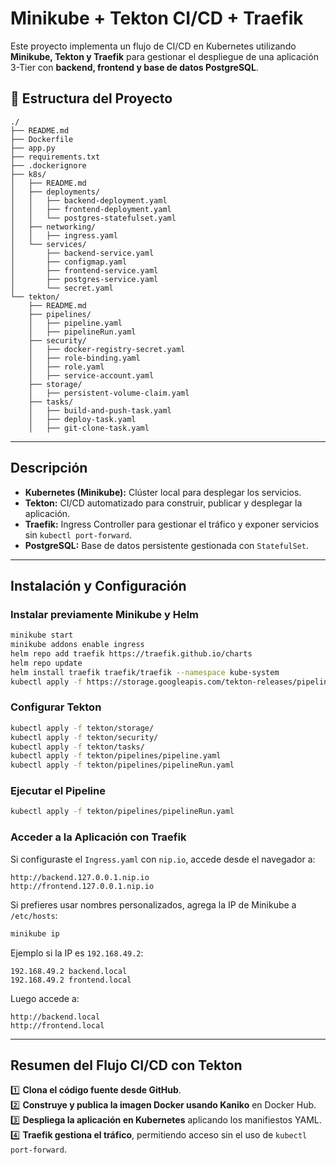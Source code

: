# Minikube + Tekton CI/CD + Traefik

Este proyecto implementa un flujo de CI/CD en Kubernetes utilizando **Minikube, Tekton y Traefik** para gestionar el despliegue de una aplicación 3-Tier con **backend, frontend y base de datos PostgreSQL**.

## 📁 Estructura del Proyecto

```
./
├── README.md
├── Dockerfile
├── app.py
├── requirements.txt
├── .dockerignore
├── k8s/
│   ├── README.md
│   ├── deployments/
│   │   ├── backend-deployment.yaml
│   │   ├── frontend-deployment.yaml
│   │   └── postgres-statefulset.yaml
│   ├── networking/
│   │   ├── ingress.yaml
│   └── services/
│       ├── backend-service.yaml
│       ├── configmap.yaml
│       ├── frontend-service.yaml
│       ├── postgres-service.yaml
│       └── secret.yaml
└── tekton/
    ├── README.md
    ├── pipelines/
    │   ├── pipeline.yaml
    │   ├── pipelineRun.yaml
    ├── security/
    │   ├── docker-registry-secret.yaml
    │   ├── role-binding.yaml
    │   ├── role.yaml
    │   ├── service-account.yaml
    ├── storage/
    │   ├── persistent-volume-claim.yaml
    ├── tasks/
    │   ├── build-and-push-task.yaml
    │   ├── deploy-task.yaml
    │   ├── git-clone-task.yaml
```

---

## Descripción

- **Kubernetes (Minikube):** Clúster local para desplegar los servicios.
- **Tekton:** CI/CD automatizado para construir, publicar y desplegar la aplicación.
- **Traefik:** Ingress Controller para gestionar el tráfico y exponer servicios sin `kubectl port-forward`.
- **PostgreSQL:** Base de datos persistente gestionada con `StatefulSet`.

---

## Instalación y Configuración

### **Instalar previamente Minikube y Helm**
```bash
minikube start
minikube addons enable ingress
helm repo add traefik https://traefik.github.io/charts
helm repo update
helm install traefik traefik/traefik --namespace kube-system
kubectl apply -f https://storage.googleapis.com/tekton-releases/pipeline/latest/release.yaml
```

### **Configurar Tekton**
```bash
kubectl apply -f tekton/storage/
kubectl apply -f tekton/security/
kubectl apply -f tekton/tasks/
kubectl apply -f tekton/pipelines/pipeline.yaml
kubectl apply -f tekton/pipelines/pipelineRun.yaml
```

### **Ejecutar el Pipeline**
```bash
kubectl apply -f tekton/pipelines/pipelineRun.yaml
```

### **Acceder a la Aplicación con Traefik**
Si configuraste el `Ingress.yaml` con `nip.io`, accede desde el navegador a:
```
http://backend.127.0.0.1.nip.io
http://frontend.127.0.0.1.nip.io
```
Si prefieres usar nombres personalizados, agrega la IP de Minikube a `/etc/hosts`:
```bash
minikube ip
```
Ejemplo si la IP es `192.168.49.2`:
```
192.168.49.2 backend.local
192.168.49.2 frontend.local
```
Luego accede a:
```
http://backend.local
http://frontend.local
```

---

## Resumen del Flujo CI/CD con Tekton
1️⃣ **Clona el código fuente desde GitHub**.  
2️⃣ **Construye y publica la imagen Docker usando Kaniko** en Docker Hub.  
3️⃣ **Despliega la aplicación en Kubernetes** aplicando los manifiestos YAML.  
4️⃣ **Traefik gestiona el tráfico**, permitiendo acceso sin el uso de `kubectl port-forward`.  
